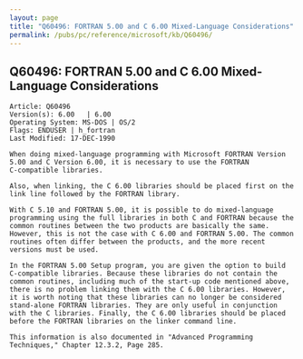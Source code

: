 ```yaml
---
layout: page
title: "Q60496: FORTRAN 5.00 and C 6.00 Mixed-Language Considerations"
permalink: /pubs/pc/reference/microsoft/kb/Q60496/
---
```


## Q60496: FORTRAN 5.00 and C 6.00 Mixed-Language Considerations

	Article: Q60496
	Version(s): 6.00   | 6.00
	Operating System: MS-DOS | OS/2
	Flags: ENDUSER | h_fortran
	Last Modified: 17-DEC-1990
	
	When doing mixed-language programming with Microsoft FORTRAN Version
	5.00 and C Version 6.00, it is necessary to use the FORTRAN
	C-compatible libraries.
	
	Also, when linking, the C 6.00 libraries should be placed first on the
	link line followed by the FORTRAN library.
	
	With C 5.10 and FORTRAN 5.00, it is possible to do mixed-language
	programming using the full libraries in both C and FORTRAN because the
	common routines between the two products are basically the same.
	However, this is not the case with C 6.00 and FORTRAN 5.00. The common
	routines often differ between the products, and the more recent
	versions must be used.
	
	In the FORTRAN 5.00 Setup program, you are given the option to build
	C-compatible libraries. Because these libraries do not contain the
	common routines, including much of the start-up code mentioned above,
	there is no problem linking them with the C 6.00 libraries. However,
	it is worth noting that these libraries can no longer be considered
	stand-alone FORTRAN libraries. They are only useful in conjunction
	with the C libraries. Finally, the C 6.00 libraries should be placed
	before the FORTRAN libraries on the linker command line.
	
	This information is also documented in "Advanced Programming
	Techniques," Chapter 12.3.2, Page 285.

